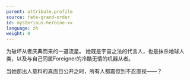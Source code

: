 ```yaml
---
parent: attribute.profile
source: fate-grand-order
id: mysterious-heroine-xx
language: zh
weight: 0
---
```


为破坏从者庆典而来的一道流星。
她既是宇宙之法的代言人，也是抹杀地球人类，以及与自己同属Foreigner的冷酷无情的机器从者。

当她那出人意料的真面目公开之时，所有人都震惊到不忍直视——？
